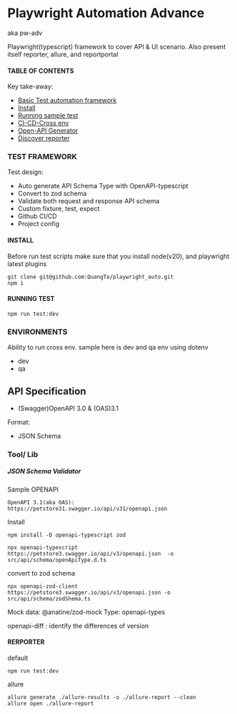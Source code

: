 # Playwright Automation Advance

aka pw-adv

Playwright(typescript) framework to cover API & UI scenario. Also present itself reporter, allure, and reportportal

#### TABLE OF CONTENTS

Key take-away:

- [Basic Test automation framework](#test-framework)
- [Install](#install)
- [Running sample test](#running-test)
- [CI-CD-Cross env](#environments)
- [Open-API Generator](#open-api-generator)
- [Discover reporter](#rerporter)

### TEST FRAMEWORK

Test design:

- Auto generate API Schema Type with OpenAPI-typescript
- Convert to zod schema
- Validate both request and response API schema
- Custom fixture, test, expect
- Github CI/CD
- Project config

#### INSTALL

Before run test scripts make sure that you install node(v20), and playwright latest plugins

```
git clone git@github.com:QuangTo/playwright_auto.git
npm i
```

#### RUNNING TEST

```
npm run test:dev
```

### ENVIRONMENTS

Ability to run cross env. sample here is dev and qa env using dotenv <br>

- dev <br>
- qa <br>

## API Specification

- (Swagger)OpenAPI 3.0 & (OAS)3.1

Format:

- JSON Schema

### Tool/ Lib

##### JSON Schema Validator

Sample OPENAPI

```
OpenAPI 3.1(aka OAS):
https://petstore31.swagger.io/api/v31/openapi.json
```

Install

```
npm install -D openapi-typescript zod
```

```
npx openapi-typescript https://petstore3.swagger.io/api/v3/openapi.json  -o src/api/schema/openApiType.d.ts
```

convert to zod schema

```
npx openapi-zod-client https://petstore3.swagger.io/api/v3/openapi.json -o src/api/schema/zodShema.ts
```

Mock data: @anatine/zod-mock
Type: openapi-types

openapi-diff : identify the differences of version

#### RERPORTER

default

```
npm run test:dev
```

allure

```
allure generate ./allure-results -o ./allure-report --clean
allure open ./allure-report
```
